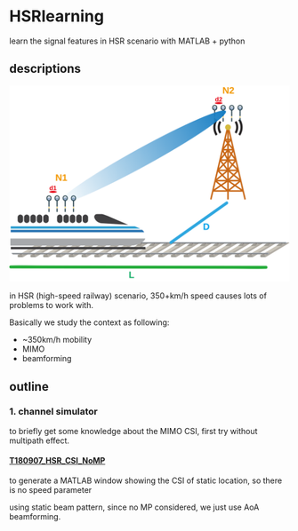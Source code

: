 # HSRlearning
learn the signal features in HSR scenario with MATLAB + python

## descriptions

![](img/hsr.svg)

in HSR (high-speed railway) scenario, 350+km/h speed causes lots of problems to work with.

Basically we study the context as following:

- ~350km/h mobility
- MIMO
- beamforming

## outline

### 1. channel simulator

to briefly get some knowledge about the MIMO CSI, first try without multipath effect.

#### [T180907_HSR_CSI_NoMP](T180907_HSR_CSI_NoMP.md)

to generate a MATLAB window showing the CSI of static location, so there is no speed parameter

using static beam pattern, since no MP considered, we just use AoA beamforming.

